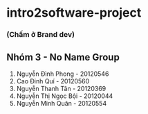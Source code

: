 # intro2software-project
### (Chấm ở Brand dev)
## Nhóm 3 - No Name Group
1. Nguyễn Đình Phong - 20120546
2. Cao Đinh Quí - 20120560
3. Nguyễn Thanh Tân - 20120369
4. Nguyễn Thị Ngọc Bội - 20120044
5. Nguyễn Minh Quân - 20120554
